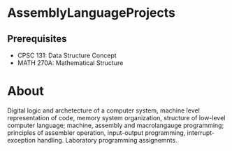 # AssemblyLanguageProjects

## Prerequisites
- CPSC 131: Data Structure Concept
- MATH 270A: Mathematical Structure
  

# About
Digital logic and archetecture of a computer system, machine level representation of code, memory system organization, structure of low-level computer language; machine, assembly and macrolangauge programming; principles of assembler operation, input-output programming, interrupt-exception handling. Laboratory programming assignemnts.